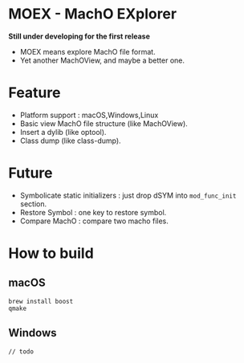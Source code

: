 # MOEX - MachO EXplorer

**Still under developing for the first release**

- MOEX means explore MachO file format.
- Yet another MachOView, and maybe a better one.

# Feature

- Platform support : macOS,Windows,Linux
- Basic view MachO file structure (like MachOView).
- Insert a dylib (like optool).
- Class dump (like class-dump).


# Future

- Symbolicate static initializers : just drop dSYM into `mod_func_init` section.
- Restore Symbol : one key to restore symbol.
- Compare MachO : compare two macho files.


# How to build

## macOS

```
brew install boost
qmake
```

## Windows

```
// todo
```


